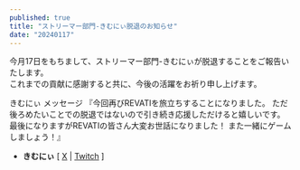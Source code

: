```yaml
---
published: true
title: "ストリーマー部門-きむにぃ脱退のお知らせ"
date: "20240117"
---
```


今月17日をもちまして、ストリーマー部門-きむにぃが脱退することをご報告いたします。  
これまでの貢献に感謝すると共に、今後の活躍をお祈り申し上げます。

きむにぃ メッセージ 『今回再びREVATIを旅立ちすることになりました。
ただ後ろめたいことでの脱退ではないので引き続き応援しただけると嬉しいです。
最後になりますがREVATIの皆さん大変お世話になりました！
また一緒にゲームしましょう！』

- **きむにぃ** [ [X](https://x.com/kimunii017) | [Twitch](https://twitch.tv/kimunii_twitch) ]
